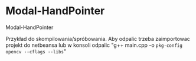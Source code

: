 Modal-HandPointer
=================

Modal-HandPointer

Przykład do skompilowania/spróbowania. Aby odpalic trzeba zaimportowac projekt do netbeansa lub w konsoli odpalic "g++ main.cpp -o `pkg-config opencv --cflags --libs`"

